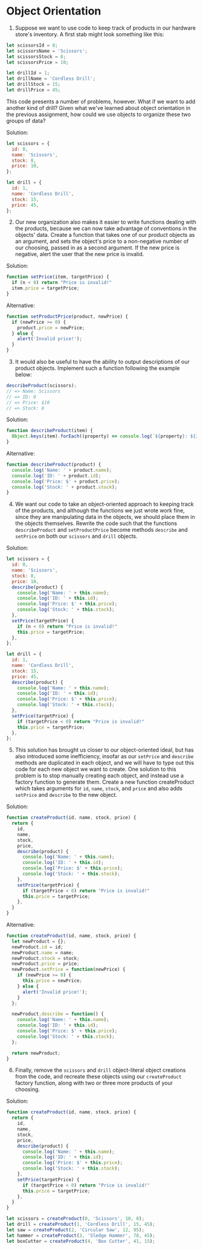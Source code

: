 # Object Orientation

1. Suppose we want to use code to keep track of products in our hardware store's inventory. A first stab might look something like this:
```js
let scissorsId = 0;
let scissorsName = 'Scissors';
let scissorsStock = 8;
let scissorsPrice = 10;

let drillId = 1;
let drillName = 'Cordless Drill';
let drillStock = 15;
let drillPrice = 45;
```
This code presents a number of problems, however. What if we want to add another kind of drill? Given what we've learned about object orientation in the previous assignment, how could we use objects to organize these two groups of data?

Solution:
```js
let scissors = {
  id: 0,
  name: 'Scissors',
  stock: 8,
  price: 10,
};

let drill = {
  id: 1,
  name: 'Cordless Drill',
  stock: 15,
  price: 45,
};
```

2. Our new organization also makes it easier to write functions dealing with the products, because we can now take advantage of conventions in the objects' data. Create a function that takes one of our product objects as an argument, and sets the object's price to a non-negative number of our choosing, passed in as a second argument. If the new price is negative, alert the user that the new price is invalid.

Solution:
```js
function setPrice(item, targetPrice) {
  if (n < 0) return "Price is invalid!"
  item.price = targetPrice;
}
```

Alternative:
```js
function setProductPrice(product, newPrice) {
  if (newPrice >= 0) {
    product.price = newPrice;
  } else {
    alert('Invalid price!');
  }
}
```

3. It would also be useful to have the ability to output descriptions of our product objects. Implement such a function following the example below:
```js
describeProduct(scissors);
// => Name: Scissors
// => ID: 0
// => Price: $10
// => Stock: 8
```

Solution:
```js
function describeProduct(item) {
  Object.keys(item).forEach((property) => console.log(`${property}: ${item[property]}`)); 
}
```

Alternative:
```js
function describeProduct(product) {
  console.log('Name: ' + product.name);
  console.log('ID: ' + product.id);
  console.log('Price: $' + product.price);
  console.log('Stock: ' + product.stock);
}
```

4. We want our code to take an object-oriented approach to keeping track of the products, and although the functions we just wrote work fine, since they are manipulating data in the objects, we should place them in the objects themselves. Rewrite the code such that the functions `describeProduct` and `setProductPrice` become methods `describe` and `setPrice` on both our `scissors` and `drill` objects.

Solution:
```js
let scissors = {
  id: 0,
  name: 'Scissors',
  stock: 8,
  price: 10,
  describe(product) {
    console.log('Name: ' + this.name);
    console.log('ID: ' + this.id);
    console.log('Price: $' + this.price);
    console.log('Stock: ' + this.stock);
  },
  setPrice(targetPrice) {
    if (n < 0) return "Price is invalid!"
    this.price = targetPrice;
  },
};

let drill = {
  id: 1,
  name: 'Cordless Drill',
  stock: 15,
  price: 45,
  describe(product) {
    console.log('Name: ' + this.name);
    console.log('ID: ' + this.id);
    console.log('Price: $' + this.price);
    console.log('Stock: ' + this.stock);
  },
  setPrice(targetPrice) {
    if (targetPrice < 0) return "Price is invalid!"
    this.price = targetPrice;
  },
};
```

5. This solution has brought us closer to our object-oriented ideal, but has also introduced some inefficiency, insofar as our `setPrice` and `describe` methods are duplicated in each object, and we will have to type out this code for each new object we want to create. One solution to this problem is to stop manually creating each object, and instead use a factory function to generate them. Create a new function createProduct which takes arguments for `id`, `name`, `stock`, and `price` and also adds `setPrice` and `describe` to the new object.

Solution:
```js
function createProduct(id, name, stock, price) {
  return {
    id,
    name,
    stock,
    price,
    describe(product) {
      console.log('Name: ' + this.name);
      console.log('ID: ' + this.id);
      console.log('Price: $' + this.price);
      console.log('Stock: ' + this.stock);
    },
    setPrice(targetPrice) {
      if (targetPrice < 0) return "Price is invalid!"
      this.price = targetPrice;
    },
  }
}
```

Alternative:
```js
function createProduct(id, name, stock, price) {
  let newProduct = {};
  newProduct.id = id;
  newProduct.name = name;
  newProduct.stock = stock;
  newProduct.price = price;
  newProduct.setPrice = function(newPrice) {
    if (newPrice >= 0) {
      this.price = newPrice;
    } else {
      alert('Invalid price!');
    }
  };

  newProduct.describe = function() {
    console.log('Name: ' + this.name);
    console.log('ID: ' + this.id);
    console.log('Price: $' + this.price);
    console.log('Stock: ' + this.stock);
  };

  return newProduct;
}
```


6. Finally, remove the `scissors` and `drill` object-literal object creations from the code, and recreate these objects using our `createProduct` factory function, along with two or three more products of your choosing.

Solution:
```js
function createProduct(id, name, stock, price) {
  return {
    id,
    name,
    stock,
    price,
    describe(product) {
      console.log('Name: ' + this.name);
      console.log('ID: ' + this.id);
      console.log('Price: $' + this.price);
      console.log('Stock: ' + this.stock);
    },
    setPrice(targetPrice) {
      if (targetPrice < 0) return "Price is invalid!"
      this.price = targetPrice;
    },
  }
}

let scissors = createProduct(0, 'Scissors', 10, 8);
let drill = createProduct(1, 'Cordless Drill', 15, 45);
let saw = createProduct(2, 'Circular Saw', 12, 95);
let hammer = createProduct(3, 'Sledge Hammer', 78, 45);
let boxCutter = createProduct(4, 'Box Cutter', 41, 15);
```